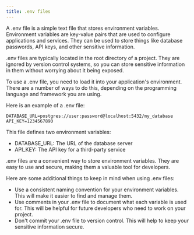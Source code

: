 ```yaml
---
title: .env files
---
```


A .env file is a simple text file that stores environment variables. Environment variables are key-value pairs that are used to configure applications and services. They can be used to store things like database passwords, API keys, and other sensitive information.

.env files are typically located in the root directory of a project. They are ignored by version control systems, so you can store sensitive information in them without worrying about it being exposed.

To use a .env file, you need to load it into your application's environment. There are a number of ways to do this, depending on the programming language and framework you are using.

Here is an example of a .env file:

```
DATABASE_URL=postgres://user:password@localhost:5432/my_database
API_KEY=1234567890
```

This file defines two environment variables:

* DATABASE_URL: The URL of the database server
* API_KEY: The API key for a third-party service

.env files are a convenient way to store environment variables. They are easy to use and secure, making them a valuable tool for developers.

Here are some additional things to keep in mind when using .env files:

* Use a consistent naming convention for your environment variables. This will make it easier to find and manage them.
* Use comments in your .env file to document what each variable is used for. This will be helpful for future developers who need to work on your project.
* Don't commit your .env file to version control. This will help to keep your sensitive information secure.